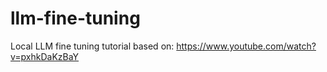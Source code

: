 # llm-fine-tuning
Local LLM fine tuning tutorial based on: https://www.youtube.com/watch?v=pxhkDaKzBaY